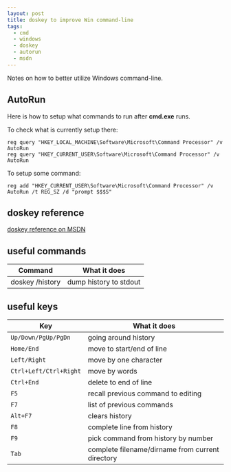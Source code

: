 ```yaml
---
layout: post
title: doskey to improve Win command-line
tags:
  - cmd
  - windows
  - doskey
  - autorun
  - msdn
---
```

Notes on how to better utilize Windows command-line.

## AutoRun

Here is how to setup what commands to run after **cmd.exe** runs.

To check what is currently setup there:

    reg query "HKEY_LOCAL_MACHINE\Software\Microsoft\Command Processor" /v AutoRun
    reg query "HKEY_CURRENT_USER\Software\Microsoft\Command Processor" /v AutoRun

To setup some command:

    reg add "HKEY_CURRENT_USER\Software\Microsoft\Command Processor" /v AutoRun /t REG_SZ /d "prompt $$$S"

## doskey reference

[doskey reference on MSDN](http://www.microsoft.com/resources/documentation/windows/xp/all/proddocs/en-us/doskey.mspx?mfr=true)

## useful commands

Command                | What it does
-----------------------|--------------------------
doskey /history        | dump history to stdout

## useful keys

Key                    | What it does
-----------------------|--------------------------
`Up/Down/PgUp/PgDn`    | going around history
`Home/End`             | move to start/end of line
`Left/Right`           | move by one character
`Ctrl+Left/Ctrl+Right` | move by words
`Ctrl+End`             | delete to end of line
`F5`                   | recall previous command to editing
`F7`                   | list of previous commands
`Alt+F7`               | clears history
`F8`                   | complete line from history
`F9`                   | pick command from history by number
`Tab`                  | complete filename/dirname from current directory

